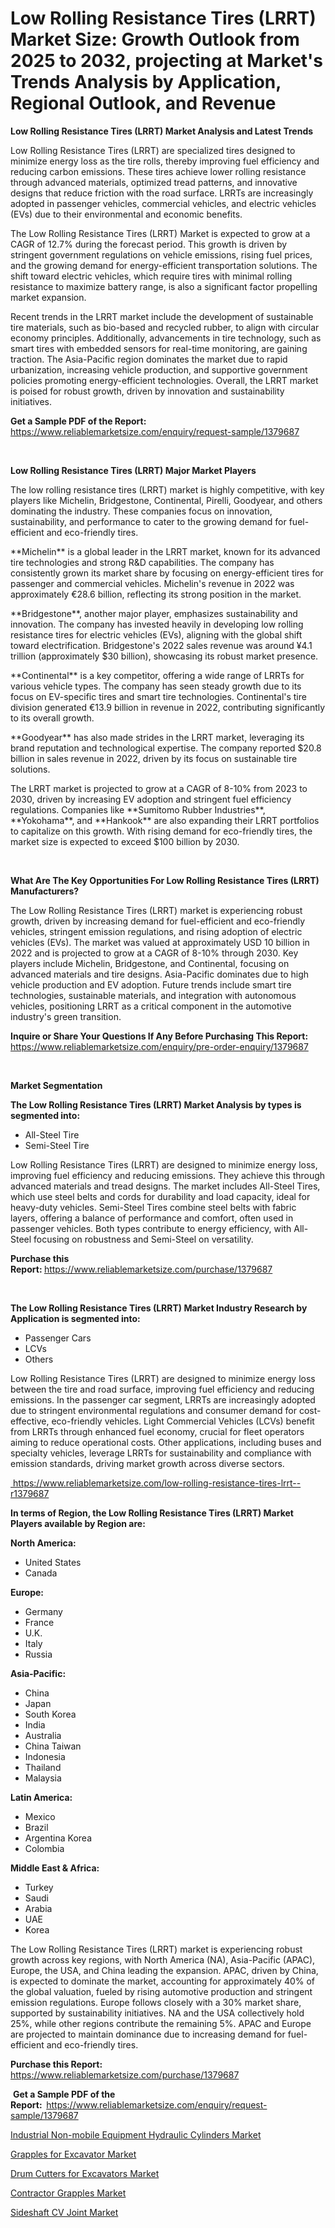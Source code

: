 <p><h1>Low Rolling Resistance Tires (LRRT) Market Size: Growth Outlook from 2025 to 2032, projecting at Market's Trends Analysis by Application, Regional Outlook, and Revenue</h1></p><p><strong>Low Rolling Resistance Tires (LRRT) Market Analysis and Latest Trends</strong></p>
<p><p>Low Rolling Resistance Tires (LRRT) are specialized tires designed to minimize energy loss as the tire rolls, thereby improving fuel efficiency and reducing carbon emissions. These tires achieve lower rolling resistance through advanced materials, optimized tread patterns, and innovative designs that reduce friction with the road surface. LRRTs are increasingly adopted in passenger vehicles, commercial vehicles, and electric vehicles (EVs) due to their environmental and economic benefits.</p><p>The Low Rolling Resistance Tires (LRRT) Market is expected to grow at a CAGR of 12.7% during the forecast period. This growth is driven by stringent government regulations on vehicle emissions, rising fuel prices, and the growing demand for energy-efficient transportation solutions. The shift toward electric vehicles, which require tires with minimal rolling resistance to maximize battery range, is also a significant factor propelling market expansion.</p><p>Recent trends in the LRRT market include the development of sustainable tire materials, such as bio-based and recycled rubber, to align with circular economy principles. Additionally, advancements in tire technology, such as smart tires with embedded sensors for real-time monitoring, are gaining traction. The Asia-Pacific region dominates the market due to rapid urbanization, increasing vehicle production, and supportive government policies promoting energy-efficient technologies. Overall, the LRRT market is poised for robust growth, driven by innovation and sustainability initiatives.</p></p>
<p><strong>Get a Sample PDF of the Report:&nbsp;</strong> <a href="https://www.reliablemarketsize.com/enquiry/request-sample/1379687?utm_campaign=1897&utm_medium=2&utm_source=Github&utm_content=ia&utm_term=23012025&utm_id=low-rolling-resistance-tires-lrrt">https://www.reliablemarketsize.com/enquiry/request-sample/1379687</a></p>
<p>&nbsp;</p>
<p><strong>Low Rolling Resistance Tires (LRRT) Major Market Players</strong></p>
<p><p>The low rolling resistance tires (LRRT) market is highly competitive, with key players like Michelin, Bridgestone, Continental, Pirelli, Goodyear, and others dominating the industry. These companies focus on innovation, sustainability, and performance to cater to the growing demand for fuel-efficient and eco-friendly tires.</p><p>**Michelin** is a global leader in the LRRT market, known for its advanced tire technologies and strong R&D capabilities. The company has consistently grown its market share by focusing on energy-efficient tires for passenger and commercial vehicles. Michelin's revenue in 2022 was approximately €28.6 billion, reflecting its strong position in the market.</p><p>**Bridgestone**, another major player, emphasizes sustainability and innovation. The company has invested heavily in developing low rolling resistance tires for electric vehicles (EVs), aligning with the global shift toward electrification. Bridgestone's 2022 sales revenue was around ¥4.1 trillion (approximately $30 billion), showcasing its robust market presence.</p><p>**Continental** is a key competitor, offering a wide range of LRRTs for various vehicle types. The company has seen steady growth due to its focus on EV-specific tires and smart tire technologies. Continental's tire division generated €13.9 billion in revenue in 2022, contributing significantly to its overall growth.</p><p>**Goodyear** has also made strides in the LRRT market, leveraging its brand reputation and technological expertise. The company reported $20.8 billion in sales revenue in 2022, driven by its focus on sustainable tire solutions.</p><p>The LRRT market is projected to grow at a CAGR of 8-10% from 2023 to 2030, driven by increasing EV adoption and stringent fuel efficiency regulations. Companies like **Sumitomo Rubber Industries**, **Yokohama**, and **Hankook** are also expanding their LRRT portfolios to capitalize on this growth. With rising demand for eco-friendly tires, the market size is expected to exceed $100 billion by 2030.</p></p>
<p>&nbsp;</p>
<p><strong>What Are The Key Opportunities For Low Rolling Resistance Tires (LRRT) Manufacturers?</strong></p>
<p><p>The Low Rolling Resistance Tires (LRRT) market is experiencing robust growth, driven by increasing demand for fuel-efficient and eco-friendly vehicles, stringent emission regulations, and rising adoption of electric vehicles (EVs). The market was valued at approximately USD 10 billion in 2022 and is projected to grow at a CAGR of 8-10% through 2030. Key players include Michelin, Bridgestone, and Continental, focusing on advanced materials and tire designs. Asia-Pacific dominates due to high vehicle production and EV adoption. Future trends include smart tire technologies, sustainable materials, and integration with autonomous vehicles, positioning LRRT as a critical component in the automotive industry's green transition.</p></p>
<p><strong>Inquire or Share Your Questions If Any Before Purchasing This Report:</strong> <a href="https://www.reliablemarketsize.com/enquiry/pre-order-enquiry/1379687?utm_campaign=1897&utm_medium=2&utm_source=Github&utm_content=ia&utm_term=23012025&utm_id=low-rolling-resistance-tires-lrrt">https://www.reliablemarketsize.com/enquiry/pre-order-enquiry/1379687</a></p>
<p>&nbsp;</p>
<p><strong>Market Segmentation</strong></p>
<p><strong>The Low Rolling Resistance Tires (LRRT) Market Analysis by types is segmented into:</strong></p>
<p><ul><li>All-Steel Tire</li><li>Semi-Steel Tire</li></ul></p>
<p><p>Low Rolling Resistance Tires (LRRT) are designed to minimize energy loss, improving fuel efficiency and reducing emissions. They achieve this through advanced materials and tread designs. The market includes All-Steel Tires, which use steel belts and cords for durability and load capacity, ideal for heavy-duty vehicles. Semi-Steel Tires combine steel belts with fabric layers, offering a balance of performance and comfort, often used in passenger vehicles. Both types contribute to energy efficiency, with All-Steel focusing on robustness and Semi-Steel on versatility.</p></p>
<p><strong>Purchase this Report:&nbsp;</strong><a href="https://www.reliablemarketsize.com/purchase/1379687?utm_campaign=1897&utm_medium=2&utm_source=Github&utm_content=ia&utm_term=23012025&utm_id=low-rolling-resistance-tires-lrrt">https://www.reliablemarketsize.com/purchase/1379687</a></p>
<p>&nbsp;</p>
<p><strong>The Low Rolling Resistance Tires (LRRT) Market Industry Research by Application is segmented into:</strong></p>
<p><ul><li>Passenger Cars</li><li>LCVs</li><li>Others</li></ul></p>
<p><p>Low Rolling Resistance Tires (LRRT) are designed to minimize energy loss between the tire and road surface, improving fuel efficiency and reducing emissions. In the passenger car segment, LRRTs are increasingly adopted due to stringent environmental regulations and consumer demand for cost-effective, eco-friendly vehicles. Light Commercial Vehicles (LCVs) benefit from LRRTs through enhanced fuel economy, crucial for fleet operators aiming to reduce operational costs. Other applications, including buses and specialty vehicles, leverage LRRTs for sustainability and compliance with emission standards, driving market growth across diverse sectors.</p></p>
<p><a href="https://www.reliablemarketsize.com/low-rolling-resistance-tires-lrrt--r1379687?utm_campaign=1897&utm_medium=2&utm_source=Github&utm_content=ia&utm_term=23012025&utm_id=low-rolling-resistance-tires-lrrt">&nbsp;https://www.reliablemarketsize.com/low-rolling-resistance-tires-lrrt--r1379687</a></p>
<p><strong>In terms of Region, the Low Rolling Resistance Tires (LRRT) Market Players available by Region are:</strong></p>
<p>
    <p> <strong> North America: </strong>
        <ul>
            <li>United States</li>
            <li>Canada</li>
        </ul>
        </p> 
    <p> <strong> Europe: </strong>
        <ul>
            <li>Germany</li>
            <li>France</li>
            <li>U.K.</li>
            <li>Italy</li>
            <li>Russia</li>
        </ul>
        </p> 
    <p> <strong> Asia-Pacific: </strong>
        <ul>
            <li>China</li>
            <li>Japan</li>
            <li>South Korea</li>
            <li>India</li>
            <li>Australia</li>
            <li>China Taiwan</li>
            <li>Indonesia</li>
            <li>Thailand</li>
            <li>Malaysia</li>
        </ul>
        </p> 
    <p> <strong> Latin America: </strong>
        <ul>
            <li>Mexico</li>
            <li>Brazil</li>
            <li>Argentina Korea</li>
            <li>Colombia</li>
        </ul>
        </p> 
    <p> <strong> Middle East & Africa: </strong>
        <ul>
            <li>Turkey</li>
            <li>Saudi</li>
            <li>Arabia</li>
            <li>UAE</li>
            <li>Korea</li>
        </ul>
    </p>
    </p>
<p><p>The Low Rolling Resistance Tires (LRRT) market is experiencing robust growth across key regions, with North America (NA), Asia-Pacific (APAC), Europe, the USA, and China leading the expansion. APAC, driven by China, is expected to dominate the market, accounting for approximately 40% of the global valuation, fueled by rising automotive production and stringent emission regulations. Europe follows closely with a 30% market share, supported by sustainability initiatives. NA and the USA collectively hold 25%, while other regions contribute the remaining 5%. APAC and Europe are projected to maintain dominance due to increasing demand for fuel-efficient and eco-friendly tires.</p></p>
<p><strong>Purchase this Report: </strong><a href="https://www.reliablemarketsize.com/purchase/1379687?utm_campaign=1897&utm_medium=2&utm_source=Github&utm_content=ia&utm_term=23012025&utm_id=low-rolling-resistance-tires-lrrt">https://www.reliablemarketsize.com/purchase/1379687</a></p>
<p>&nbsp;<strong>Get a Sample PDF of the Report:&nbsp;&nbsp;</strong><a href="https://www.reliablemarketsize.com/enquiry/request-sample/1379687?utm_campaign=1897&utm_medium=2&utm_source=Github&utm_content=ia&utm_term=23012025&utm_id=low-rolling-resistance-tires-lrrt">https://www.reliablemarketsize.com/enquiry/request-sample/1379687</a></p>
<p><strong></strong></p>
<p><p><a href="https://www.linkedin.com/pulse/growth-trajectory-industrial-non-mobile-equipment-hydraulic-oalje?utm_campaign=1897&utm_medium=2&utm_source=Github&utm_content=ia&utm_term=23012025&utm_id=low-rolling-resistance-tires-lrrt">Industrial Non-mobile Equipment Hydraulic Cylinders Market</a></p><p><a href="https://www.linkedin.com/pulse/global-grapples-excavator-market-scope-its-rapid-growth-ihroc?utm_campaign=1897&utm_medium=2&utm_source=Github&utm_content=ia&utm_term=23012025&utm_id=low-rolling-resistance-tires-lrrt">Grapples for Excavator Market</a></p><p><a href="https://www.linkedin.com/pulse/drum-cutters-excavators-market-forecast-key-players-analysis-khbue?utm_campaign=1897&utm_medium=2&utm_source=Github&utm_content=ia&utm_term=23012025&utm_id=low-rolling-resistance-tires-lrrt">Drum Cutters for Excavators Market</a></p><p><a href="https://www.linkedin.com/pulse/market-drivers-projections-contractor-grapples-2025--2dhoe?utm_campaign=1897&utm_medium=2&utm_source=Github&utm_content=ia&utm_term=23012025&utm_id=low-rolling-resistance-tires-lrrt">Contractor Grapples Market</a></p><p><a href="https://github.com/ChiragRP21/Market-Research-Report-List-7/blob/main/sideshaft-cv-joint-market.md?utm_campaign=1897&utm_medium=2&utm_source=Github&utm_content=ia&utm_term=23012025&utm_id=low-rolling-resistance-tires-lrrt">Sideshaft CV Joint Market</a></p></p>